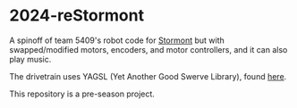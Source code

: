 # 2024-reStormont

A spinoff of team 5409's robot code for [Stormont](https://github.com/FRC5409/2024-Stormont) but with swapped/modified motors, encoders, and motor controllers, and it can also play music.

The drivetrain uses YAGSL (Yet Another Good Swerve Library), found [here](https://github.com/BroncBotz3481/YAGSL).

This repository is a pre-season project.